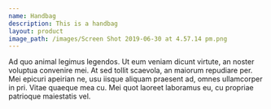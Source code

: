 ```yaml
---
name: Handbag
description: This is a handbag
layout: product
image_path: /images/Screen Shot 2019-06-30 at 4.57.14 pm.png
---
```


Ad quo animal legimus legendos. Ut eum veniam dicunt virtute, an noster voluptua convenire mei. At sed tollit scaevola, an maiorum repudiare per. Mei epicuri apeirian ne, usu iisque aliquam praesent ad, omnes ullamcorper in pri. Vitae quaeque mea cu. Mei quot laoreet laboramus eu, cu propriae patrioque maiestatis vel.